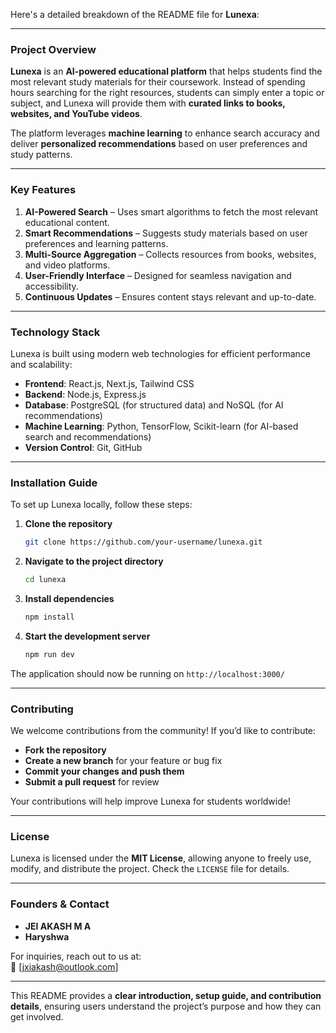 
Here's a detailed breakdown of the README file for **Lunexa**:  

---

### **Project Overview**  
**Lunexa** is an **AI-powered educational platform** that helps students find the most relevant study materials for their coursework. Instead of spending hours searching for the right resources, students can simply enter a topic or subject, and Lunexa will provide them with **curated links to books, websites, and YouTube videos**.  

The platform leverages **machine learning** to enhance search accuracy and deliver **personalized recommendations** based on user preferences and study patterns.  

---

### **Key Features**  
1. **AI-Powered Search** – Uses smart algorithms to fetch the most relevant educational content.  
2. **Smart Recommendations** – Suggests study materials based on user preferences and learning patterns.  
3. **Multi-Source Aggregation** – Collects resources from books, websites, and video platforms.  
4. **User-Friendly Interface** – Designed for seamless navigation and accessibility.  
5. **Continuous Updates** – Ensures content stays relevant and up-to-date.  

---

### **Technology Stack**  
Lunexa is built using modern web technologies for efficient performance and scalability:  

- **Frontend**: React.js, Next.js, Tailwind CSS  
- **Backend**: Node.js, Express.js  
- **Database**: PostgreSQL (for structured data) and NoSQL (for AI recommendations)  
- **Machine Learning**: Python, TensorFlow, Scikit-learn (for AI-based search and recommendations)  
- **Version Control**: Git, GitHub  

---

### **Installation Guide**  
To set up Lunexa locally, follow these steps:  

1. **Clone the repository**  
   ```sh
   git clone https://github.com/your-username/lunexa.git
   ```
2. **Navigate to the project directory**  
   ```sh
   cd lunexa
   ```
3. **Install dependencies**  
   ```sh
   npm install
   ```
4. **Start the development server**  
   ```sh
   npm run dev
   ```  
The application should now be running on `http://localhost:3000/`  

---

### **Contributing**  
We welcome contributions from the community! If you’d like to contribute:  

- **Fork the repository**  
- **Create a new branch** for your feature or bug fix  
- **Commit your changes and push them**  
- **Submit a pull request** for review  

Your contributions will help improve Lunexa for students worldwide!  

---

### **License**  
Lunexa is licensed under the **MIT License**, allowing anyone to freely use, modify, and distribute the project. Check the `LICENSE` file for details.  

---

### **Founders & Contact**  
- **JEI AKASH M A**  
- **Haryshwa**  

For inquiries, reach out to us at:  
📧 [jxiakash@outlook.com]  

---

This README provides a **clear introduction, setup guide, and contribution details**, ensuring users understand the project’s purpose and how they can get involved.  


